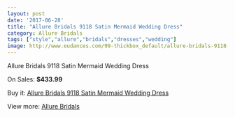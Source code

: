 ```yaml
---
layout: post
date: '2017-06-28'
title: "Allure Bridals 9118 Satin Mermaid Wedding Dress"
category: Allure Bridals
tags: ["style","allure","bridals","dresses","wedding"]
image: http://www.eudances.com/99-thickbox_default/allure-bridals-9118-satin-mermaid-wedding-dress.jpg
---
```

Allure Bridals 9118 Satin Mermaid Wedding Dress

On Sales: **$433.99**
<a href="https://www.eudances.com/en/allure-bridals/33-allure-bridals-9118-satin-mermaid-wedding-dress.html"><amp-img layout="responsive" width="600" height="600" src="//www.eudances.com/99-thickbox_default/allure-bridals-9118-satin-mermaid-wedding-dress.jpg" alt="Allure Bridals 9118 Satin Mermaid Wedding Dress 0" /></a>
<a href="https://www.eudances.com/en/allure-bridals/33-allure-bridals-9118-satin-mermaid-wedding-dress.html"><amp-img layout="responsive" width="600" height="600" src="//www.eudances.com/101-thickbox_default/allure-bridals-9118-satin-mermaid-wedding-dress.jpg" alt="Allure Bridals 9118 Satin Mermaid Wedding Dress 1" /></a>
<a href="https://www.eudances.com/en/allure-bridals/33-allure-bridals-9118-satin-mermaid-wedding-dress.html"><amp-img layout="responsive" width="600" height="600" src="//www.eudances.com/100-thickbox_default/allure-bridals-9118-satin-mermaid-wedding-dress.jpg" alt="Allure Bridals 9118 Satin Mermaid Wedding Dress 2" /></a>

Buy it: [Allure Bridals 9118 Satin Mermaid Wedding Dress](https://www.eudances.com/en/allure-bridals/33-allure-bridals-9118-satin-mermaid-wedding-dress.html "Allure Bridals 9118 Satin Mermaid Wedding Dress")

View more: [Allure Bridals](https://www.eudances.com/en/2-allure-bridals "Allure Bridals")